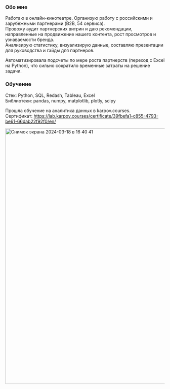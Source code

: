### Обо мне
Работаю в онлайн-кинотеатре. Организую работу с российскими и зарубежными партнерами (B2B, 54 сервиса).  
Провожу аудит партнерских витрин и даю рекомендации, направленные на продвижение нашего контента, рост просмотров и узнаваемости бренда.   
Анализирую статистику, визуализирую данные, составляю презентации для руководства и гайды для партнеров.   

Автоматизировала подсчеты по мере роста партнерств (переход с Excel на Python), что сильно сократило временные затраты на решение задачи.  

### Обучение
Стек: Python, SQL, Redash, Tableau, Excel  
Библиотеки: pandas, numpy, matplotlib, plotly, scipy  

Прошла обучение на аналитика данных в karpov.courses.  
Сертификат: [https://lab.karpov.courses/certificate/39fbefa1-c855-4793-be61-66dab22f92f0/en/ ](https://lab.karpov.courses/certificate/39fbefa1-c855-4793-be61-66dab22f92f0/en/) 

<img width="806" alt="Снимок экрана 2024-03-18 в 16 40 41" src="https://github.com/sophiazalomanina/sophiazalomanina/assets/134504268/421a791f-5161-4585-badb-e8590441ed0c">
